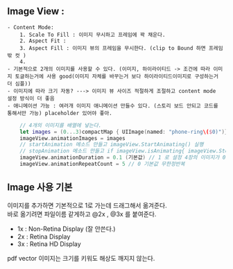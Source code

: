 ## Image View :

    - Content Mode:
    	1. Scale To Fill : 이미지 무시하고 프레임에 꽉 채운다.
    	2. Aspect Fit :
    	3. Aspect Fill : 이미지 뷰의 프레임을 무시한다. (clip to Bound 하면 프레임 밖 컷 )
    	4.
    - 기본적으로 2개의 이미지를 사용할 수 있다. (이미지, 하이라이티드 -> 조건에 따라 이미지 토글하는거에 사용 good(이미지 자체를 바꾸는거 보다 하이라이티드이미지로 구성하는거 더 심플))
    - 이미지에 따라 크기 자동? ---> 이미지 뷰 사이즈 적절하게 조절하고 content mode  설정 방식이 더 좋음
    - 애니메이션 가능 : 여러개 이미지 애니메이션 만들수 있다. (스토리 보드 안되고 코드를 통해서만 가능) placeholder 있어야 좋아.

```swift
	// 4개의 이미지를 배열에 넣는다.
	let images = (0...3)compactMap { UIImage(named: "phone-ring\($0)")}
	imageView.animationImages = images
	// startAnimation 메소드 만들고 imageView.StartAnimating() 실행
	// stopAnimation 메소드 만들고 if imageView.isAnimating{ imageView.StopAnimating() }
	imageView.animationDuration = 0.1 (기본값) // 1 로 설정 4장의 이미지가 0.25초 마다
	imageView.animationRepeatCount = 5 // 0 기본값 무한정반복
```

## Image 사용 기본

이미지를 추가하면 기본적으로 1로 가는데 드래그해서 옮겨준다.
<br>
바로 옮기려면 파일이름 같게하고 @2x , @3x 를 붙여준다.

- 1x : Non-Retina Display (잘 안쓴다.)
- 2x : Retina Display
- 3x : Retina HD Display

pdf vector 이미지는 크기를 키워도 해상도 깨지지 않는다.
